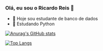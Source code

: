 ### Olá, eu sou o Ricardo Reis 👋

- 🔭 Hoje sou estudante de banco de dados
- 🌱 Estudando Python

[![Anurag's GitHub stats](https://github-readme-stats.vercel.app/api?username=RicardoReis5&count_private=true&show_icons=true&theme=synthwave)](https://github.com/RicardoReis5/github-readme-stats)

[![Top Langs](https://github-readme-stats.vercel.app/api/top-langs/?username=RicardoReis5&hide_progress=true&theme=synthwave)](https://github.com/RicardoReis5/github-readme-stats)
